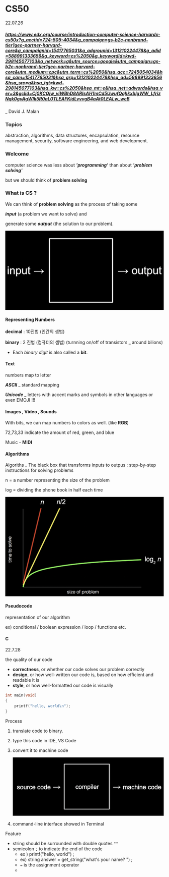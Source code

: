 # CS50

22.07.26

##### https://www.edx.org/course/introduction-computer-science-harvardx-cs50x?g_acctid=724-505-4034&g_campaign=gs-b2c-nonbrand-tier1geo-partner-harvard-core&g_campaignid=15417765031&g_adgroupid=131210224478&g_adid=588991333656&g_keyword=cs%2050&g_keywordid=kwd-298145077103&g_network=g&utm_source=google&utm_campaign=gs-b2c-nonbrand-tier1geo-partner-harvard-core&utm_medium=cpc&utm_term=cs%2050&hsa_acc=7245054034&hsa_cam=15417765031&hsa_grp=131210224478&hsa_ad=588991333656&hsa_src=g&hsa_tgt=kwd-298145077103&hsa_kw=cs%2050&hsa_mt=e&hsa_net=adwords&hsa_ver=3&gclid=Cj0KCQjw_viWBhD8ARIsAH1mCd5UwufQqhkxbIgWW_LfrizNqk0gvAgWlk5R0aL0TLEAFKidLvvvgB4aAt0LEALw_wcB



_ David J. Malan



### Topics

abstraction, algorithms, data structures, encapsulation, resource management, security, software engineering, and web development.



### Welcome

computer science was less about ***'programming'*** than about ***'problem solving'***

but we should think of **problem solving**

 

### What is CS ?

We can think of **problem solving** as the process of taking some 

***input*** (a problem we want to solve) and 

generate some ***output*** (the solution to our problem).

![word "input", arrow into box, arrow out of box, word "output"](CS50.assets/input_output.png)



#### Representing Numbers

**decimal** : 10진법 (인간의 셈법)

**binary** : 2 진법 (컴퓨터의 셈법)  (turnning on/off of transistors _ around bilions)

- Each *binary digit* is also called a **bit**.

  

#### Text

numbers map to letter

***ASCII*** _ standard mapping

***Unicode*** _ letters with accent marks and symbols in other languages  or even EMOJI !!!



#### Images , Video , Sounds 

With bits, we can map numbers to colors as well. (like **RGB**)

72,73,33 indicate the amount of red, green, and blue

Music - **MIDI**



#### Algorithms

Algoriths _ The black box that transforms inputs to outpus  : step-by-step instructions for solving problems

n = a number representing the size of the problem

log = dividing the phone book in half each time

![chart with: "size of problem" as x-axis; "time to solve" as y-axis; red, steep straight line from origin to top of graph labeled "n"; yellow, less steep straight line from origin to top of graph labeled "n/2"; green, curved line that gets less and less steep from origin to right of graph labeled "log_2  n"](CS50.assets/time_to_solve.png)



#### Pseudocode

representation of our algorithm

ex) conditional / boolean expression / loop / functions  etc.



#### C

22.7.28



the quality of our code

- **correctness**, or whether our code solves our problem correctly
- **design**, or how well-written our code is, based on how efficient and readable it is
- **style**, or how well-formatted our code is visually



```c
int main(void)
{
    printf("hello, world\n");
}
```

Process 

1. translate code to binary.

2. type this code in IDE, VS Code

3. convert it to machine code

   ![source code as input to box labeled compiler with machine code as output](CS50.assets/compiler.png)

4. command-line interface showed in Terminal





Feature

- string should be surrounded with double quotes `""`
- semicolon `;` to indicate the end of the code
  - ex )  printf("hello, world") ; 
  - ex)   string answer = get_string("what's your name? ") ;
  - `=` is the assignment operator
  - 
